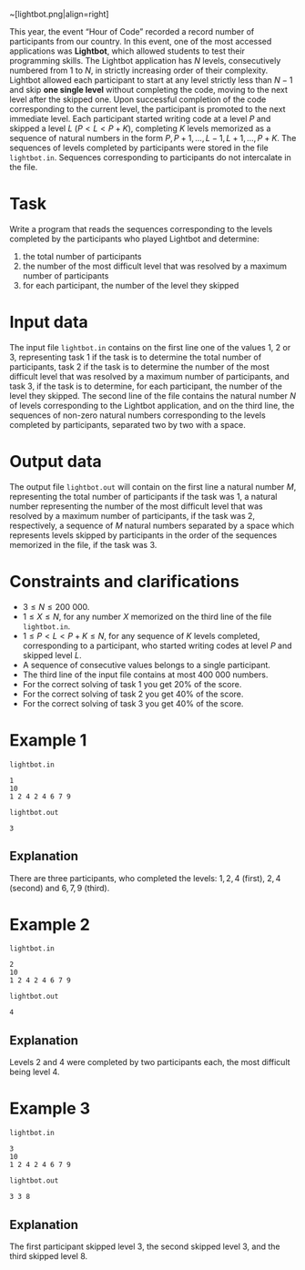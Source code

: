 ~[lightbot.png|align=right]

This year, the event “Hour of Code” recorded a record number of participants from our country. In this event, one of the most accessed applications was **Lightbot**, which allowed students to test their programming skills.
The Lightbot application has $N$ levels, consecutively numbered from $1$ to $N$, in strictly increasing order of their complexity. Lightbot allowed each participant to start at any level strictly less than $N - 1$ and skip **one single level** without completing the code, moving to the next level after the skipped one. Upon successful completion of the code corresponding to the current level, the participant is promoted to the next immediate level. Each participant started writing code at a level $P$ and skipped a level $L$ ($P < L < P + K$), completing $K$ levels memorized as a sequence of natural numbers in the form $P, P + 1, ..., L - 1, L + 1, ..., P + K$. The sequences of levels completed by participants were stored in the file `lightbot.in`. Sequences corresponding to participants do not intercalate in the file.

# Task

Write a program that reads the sequences corresponding to the levels completed by the participants who played Lightbot and determine:

1. the total number of participants
2. the number of the most difficult level that was resolved by a maximum number of participants
3. for each participant, the number of the level they skipped

# Input data

The input file `lightbot.in` contains on the first line one of the values $1$, $2$ or $3$, representing task $1$ if the task is to determine the total number of participants, task $2$ if the task is to determine the number of the most difficult level that was resolved by a maximum number of participants, and task $3$, if the task is to determine, for each participant, the number of the level they skipped. 
The second line of the file contains the natural number $N$ of levels corresponding to the Lightbot application, and on the third line, the sequences of non-zero natural numbers corresponding to the levels completed by participants, separated two by two with a space.

# Output data

The output file `lightbot.out` will contain on the first line a natural number $M$, representing the total number of participants if the task was $1$, a natural number representing the number of the most difficult level that was resolved by a maximum number of participants, if the task was $2$, respectively, a sequence of $M$ natural numbers separated by a space which represents levels skipped by participants in the order of the sequences memorized in the file, if the task was $3$.

# Constraints and clarifications

* $3 \leq N \leq 200\ 000$.
* $1 \leq X \leq N$, for any number $X$ memorized on the third line of the file `lightbot.in`.
* $1 \leq P < L < P + K \leq N$, for any sequence of $K$ levels completed, corresponding to a participant, who started writing codes at level $P$ and skipped level $L$.
* A sequence of consecutive values belongs to a single participant.
* The third line of the input file contains at most $400\ 000$ numbers.
* For the correct solving of task $1$ you get $20\%$ of the score.
* For the correct solving of task $2$ you get $40\%$ of the score.
* For the correct solving of task $3$ you get $40\%$ of the score.

# Example 1

`lightbot.in`
```
1
10
1 2 4 2 4 6 7 9
```

`lightbot.out`
```
3
```

## Explanation

There are three participants, who completed the levels: $1, 2, 4$ (first), $2, 4$ (second) and $6, 7, 9$ (third).

# Example 2

`lightbot.in`
```
2
10
1 2 4 2 4 6 7 9
```

`lightbot.out`
```
4
```

## Explanation

Levels $2$ and $4$ were completed by two participants each, the most difficult being level $4$.

# Example 3

`lightbot.in`
```
3
10
1 2 4 2 4 6 7 9
```

`lightbot.out`
```
3 3 8
```

## Explanation

The first participant skipped level $3$, the second skipped level $3$, and the third skipped level $8$.